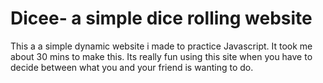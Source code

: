 <h1>Dicee- a simple dice rolling website</h1>

<p> This a a simple dynamic website i made to practice Javascript. It took me about 30 mins to make this. Its really fun using this site when you have to decide between what you and your friend is wanting to do. </p>
